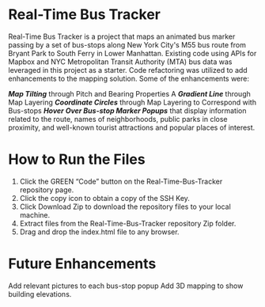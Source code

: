 # Real-Time Bus Tracker
Real-Time Bus Tracker is a project that maps an animated bus marker passing by a set of bus-stops along New York City's M55 bus route from Bryant Park to South Ferry in Lower Manhattan.  Existing code using APIs for Mapbox and NYC Metropolitan Transit Authority (MTA) bus data was leveraged in this project as a starter.  Code refactoring was utilized to add enhancements to the mapping solution. Some of the enhancements were:

_**Map Tilting**_ through Pitch and Bearing Properties
A _**Gradient Line**_ through Map Layering
_**Coordinate Circles**_ through Map Layering to Correspond with Bus-stops
_**Hover Over Bus-stop Marker Popups**_ that display information related to the route, names of neighborhoods, public parks in close proximity, and well-known tourist attractions and popular places of interest.

# How to Run the Files
1. Click the GREEN “Code” button on the Real-Time-Bus-Tracker repository page.
2. Click the copy icon to obtain a copy of the SSH Key.
3. Click Download Zip to download the repository files to your local machine.
4. Extract files from the Real-Time-Bus-Tracker repository Zip folder.
5. Drag and drop the index.html file to any browser.

# Future Enhancements
Add relevant pictures to each bus-stop popup
Add 3D mapping to show building elevations.
